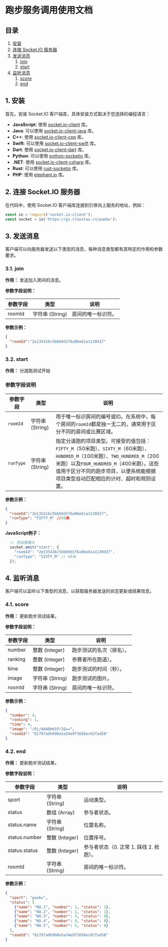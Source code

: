# 跑步服务调用使用文档

## 目录
1. [安装](#1-安装)
2. [连接 Socket.IO 服务器](#2-连接-socketio-服务器)
3. [发送消息](#3-发送消息)
   1. [join](#31-join)
   2. [start](#32-start)
4. [监听消息](#4-监听消息)
   1. [score](#41-score)
   2. [end](#42-end)

## 1. 安装

首先，安装 Socket.IO 客户端库，具体安装方式取决于您选择的编程语言：

- **JavaScript**: 使用 [socket.io-client](https://github.com/socketio/socket.io-client) 库。
- **Java**: 可以使用 [socket.io-client-java](https://github.com/socketio/socket.io-client-java) 库。
- **C++**: 使用 [socket.io-client-cpp](https://github.com/socketio/socket.io-client-cpp) 库。
- **Swift**: 可以使用 [socket.io-client-swift](https://github.com/socketio/socket.io-client-swift) 库。
- **Dart**: 使用 [socket.io-client-dart](https://github.com/rikulo/socket.io-client-dart) 库。
- **Python**: 可以使用 [python-socketio](https://github.com/miguelgrinberg/python-socketio) 库。
- **.NET**: 使用 [socket.io-client-csharp](https://github.com/doghappy/socket.io-client-csharp) 库。
- **Rust**: 可以使用 [rust-socketio](https://github.com/1c3t3a/rust-socketio) 库。
- **PHP**: 使用 [elephant.io](https://github.com/ElephantIO/elephant.io) 库。

## 2. 连接 Socket.IO 服务器

在代码中，使用 Socket.IO 客户端库连接到引体向上服务的地址，例如：

```javascript
const io = require('socket.io-client');
const socket = io('https://gs.classtao.cn/paobu');
```

## 3. 发送消息

客户端可以向服务器发送以下类型的消息，每种消息类型都有其特定的作用和参数要求。

### 3.1. join

**作用：** 发送加入房间的消息。

**参数字段说明：**

| 参数字段   | 类型           | 说明                                       |
|------------|----------------|--------------------------------------------|
| roomId     | 字符串 (String)| 房间的唯一标识符。                        |

**参数示例：**
```json
{
  "roomId":"2e135416c5bbb9d1f6a9be61a1130d1f"
}
```

### 3.2. start

**作用：** 分道跑测试开始

### 参数字段说明

| 参数字段 | 类型            | 说明                                                                                       |
|----------|-----------------|--------------------------------------------------------------------------------------------|
| `roomId` | 字符串 (String) | 用于唯一标识房间的编号或ID。在系统中，每个房间的`roomId`都是独一无二的，通常用于区分不同的房间或比赛区域。 |
| `runType`| 字符串 (String) | 指定分道跑的项目类型。可接受的值包括：`FIFTY_M`（50米跑）、`SIXTY_M`（60米跑）、`HUNDRED_M`（100米跑）、`TWO_HUNDRED_M`（200米跑）以及`FOUR_HUNDRED_M`（400米跑）。这些值用于区分不同的跑步项目，以便系统能根据项目类型自动匹配相应的计时、超时和规则设置。 |

**参数示例：**
```json
{
  "roomId":"2e135416c5bbb9d1f6a9be61a1130d1f",
  "runType": "FIFTY_M" //50米
}
```

**JavaScript例子：**
```javascript
  // 添加摄像头
  socket.emit("start", {
    "roomId": "2e135416c5bbb9d1f6a9be61a1130d1f",
    "runType": "SIXTY_M" // 60米
  });
```

## 4. 监听消息

客户端可以监听以下类型的消息，以获取服务器发送的状态更新或结果信息。

### 4.1. score

**作用：** 更新跑步测试结果。

**参数字段说明：**

| 参数字段   | 类型           | 说明                                       |
|------------|----------------|--------------------------------------------|
| number     | 整数 (Integer) | 跑步测试的名次（排名）。                           |
| ranking    | 整数 (Integer) | 参赛者所在跑道）。                           |
| time       | 整数 (Integer) | 跑步测试的时间（秒）。                     |
| image      | 字符串 (String)| 跑步测试的图片。                           |
| roomId     | 字符串 (String)| 房间的唯一标识符。                         |

**参数示例：**
```json
{
  "number": 4,
  "ranking": 1,
  "time": 4,
  "image": "/9j/4AAQHm1P/2Q==",
  "roomId": "81797adb998a5a34e9f1656ec02fad58"
}
```

### 4.2. end

**作用：** 更新跑步测试结果。

**参数字段说明：**

| 参数字段        | 类型           | 说明                                       |
|-------------|----------------|--------------------------------------------|
| sport       | 字符串 (String)| 运动类型。                                 |
| status      | 数组 (Array)   | 参与者状态。                               |
| status.name | 字符串 (String)| 位置名称。                                 |
| status.number      | 整数 (Integer) | 位置序号。                                 |
| status.status      | 整数 (Integer) | 参与者状态（0. 正常 1. 踩线 2. 抢跑）。    |
| roomId      | 字符串 (String)| 房间的唯一标识符。                         |


**参数示例：**
```json
{
  "sport": "paobu",
  "status": [
    {"name": "NO.1", "number": 1, "status": 1},
    {"name": "NO.2", "number": 2, "status": 1},
    {"name": "NO.3", "number": 3, "status": 0},
    {"name": "NO.4", "number": 4, "status": 0},
    {"name": "NO.5", "number": 5, "status": 0}
  ],
  "roomId": "81797adb998a5a34e9f1656ec02fad58"
}
```
